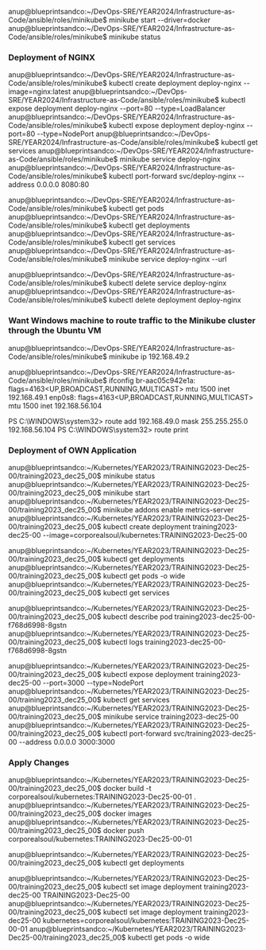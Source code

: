 anup@blueprintsandco:~/DevOps-SRE/YEAR2024/Infrastructure-as-Code/ansible/roles/minikube$ minikube start --driver=docker
anup@blueprintsandco:~/DevOps-SRE/YEAR2024/Infrastructure-as-Code/ansible/roles/minikube$ minikube status



### Deployment of NGINX
anup@blueprintsandco:~/DevOps-SRE/YEAR2024/Infrastructure-as-Code/ansible/roles/minikube$ kubectl create deployment deploy-nginx --image=nginx:latest
anup@blueprintsandco:~/DevOps-SRE/YEAR2024/Infrastructure-as-Code/ansible/roles/minikube$ kubectl expose deployment deploy-nginx --port=80 --type=LoadBalancer
anup@blueprintsandco:~/DevOps-SRE/YEAR2024/Infrastructure-as-Code/ansible/roles/minikube$ kubectl expose deployment deploy-nginx --port=80 --type=NodePort
anup@blueprintsandco:~/DevOps-SRE/YEAR2024/Infrastructure-as-Code/ansible/roles/minikube$ kubectl get services
anup@blueprintsandco:~/DevOps-SRE/YEAR2024/Infrastructure-as-Code/ansible/roles/minikube$ minikube service deploy-nginx
anup@blueprintsandco:~/DevOps-SRE/YEAR2024/Infrastructure-as-Code/ansible/roles/minikube$ kubectl port-forward svc/deploy-nginx --address 0.0.0.0 8080:80

anup@blueprintsandco:~/DevOps-SRE/YEAR2024/Infrastructure-as-Code/ansible/roles/minikube$ kubectl get pods
anup@blueprintsandco:~/DevOps-SRE/YEAR2024/Infrastructure-as-Code/ansible/roles/minikube$ kubectl get deployments
anup@blueprintsandco:~/DevOps-SRE/YEAR2024/Infrastructure-as-Code/ansible/roles/minikube$ kubectl get services
anup@blueprintsandco:~/DevOps-SRE/YEAR2024/Infrastructure-as-Code/ansible/roles/minikube$ minikube service deploy-nginx --url

anup@blueprintsandco:~/DevOps-SRE/YEAR2024/Infrastructure-as-Code/ansible/roles/minikube$ kubectl delete service deploy-nginx
anup@blueprintsandco:~/DevOps-SRE/YEAR2024/Infrastructure-as-Code/ansible/roles/minikube$ kubectl delete deployment deploy-nginx




### Want Windows machine to route traffic to the Minikube cluster through the Ubuntu VM
anup@blueprintsandco:~/DevOps-SRE/YEAR2024/Infrastructure-as-Code/ansible/roles/minikube$ minikube ip
192.168.49.2

anup@blueprintsandco:~/DevOps-SRE/YEAR2024/Infrastructure-as-Code/ansible/roles/minikube$ ifconfig
br-aac05c942e1a: flags=4163<UP,BROADCAST,RUNNING,MULTICAST>  mtu 1500
        inet 192.168.49.1
enp0s8: flags=4163<UP,BROADCAST,RUNNING,MULTICAST>  mtu 1500
        inet 192.168.56.104

PS C:\WINDOWS\system32> route add 192.168.49.0 mask 255.255.255.0 192.168.56.104
PS C:\WINDOWS\system32> route print





### Deployment of OWN Application
anup@blueprintsandco:~/Kubernetes/YEAR2023/TRAINING2023-Dec25-00/training2023_dec25_00$ minikube status
anup@blueprintsandco:~/Kubernetes/YEAR2023/TRAINING2023-Dec25-00/training2023_dec25_00$ minikube start
anup@blueprintsandco:~/Kubernetes/YEAR2023/TRAINING2023-Dec25-00/training2023_dec25_00$ minikube addons enable metrics-server
anup@blueprintsandco:~/Kubernetes/YEAR2023/TRAINING2023-Dec25-00/training2023_dec25_00$ kubectl create deployment training2023-dec25-00 --image=corporealsoul/kubernetes:TRAINING2023-Dec25-00

anup@blueprintsandco:~/Kubernetes/YEAR2023/TRAINING2023-Dec25-00/training2023_dec25_00$ kubectl get deployments
anup@blueprintsandco:~/Kubernetes/YEAR2023/TRAINING2023-Dec25-00/training2023_dec25_00$ kubectl get pods -o wide
anup@blueprintsandco:~/Kubernetes/YEAR2023/TRAINING2023-Dec25-00/training2023_dec25_00$ kubectl get services

anup@blueprintsandco:~/Kubernetes/YEAR2023/TRAINING2023-Dec25-00/training2023_dec25_00$ kubectl describe pod training2023-dec25-00-f768d6998-8gstn
anup@blueprintsandco:~/Kubernetes/YEAR2023/TRAINING2023-Dec25-00/training2023_dec25_00$ kubectl logs training2023-dec25-00-f768d6998-8gstn

anup@blueprintsandco:~/Kubernetes/YEAR2023/TRAINING2023-Dec25-00/training2023_dec25_00$ kubectl expose deployment training2023-dec25-00 --port=3000 --type=NodePort
anup@blueprintsandco:~/Kubernetes/YEAR2023/TRAINING2023-Dec25-00/training2023_dec25_00$ kubectl get services
anup@blueprintsandco:~/Kubernetes/YEAR2023/TRAINING2023-Dec25-00/training2023_dec25_00$ minikube service training2023-dec25-00
anup@blueprintsandco:~/Kubernetes/YEAR2023/TRAINING2023-Dec25-00/training2023_dec25_00$ kubectl port-forward svc/training2023-dec25-00 --address 0.0.0.0 3000:3000



### Apply Changes
anup@blueprintsandco:~/Kubernetes/YEAR2023/TRAINING2023-Dec25-00/training2023_dec25_00$ docker build -t corporealsoul/kubernetes:TRAINING2023-Dec25-00-01 .
anup@blueprintsandco:~/Kubernetes/YEAR2023/TRAINING2023-Dec25-00/training2023_dec25_00$ docker images
anup@blueprintsandco:~/Kubernetes/YEAR2023/TRAINING2023-Dec25-00/training2023_dec25_00$ docker push corporealsoul/kubernetes:TRAINING2023-Dec25-00-01

anup@blueprintsandco:~/Kubernetes/YEAR2023/TRAINING2023-Dec25-00/training2023_dec25_00$ kubectl get deployments

anup@blueprintsandco:~/Kubernetes/YEAR2023/TRAINING2023-Dec25-00/training2023_dec25_00$ kubectl set image deployment training2023-dec25-00 TRAINING2023-Dec25-00
anup@blueprintsandco:~/Kubernetes/YEAR2023/TRAINING2023-Dec25-00/training2023_dec25_00$ kubectl set image deployment training2023-dec25-00 kubernetes=corporealsoul/kubernetes:TRAINING2023-Dec25-00-01
anup@blueprintsandco:~/Kubernetes/YEAR2023/TRAINING2023-Dec25-00/training2023_dec25_00$ kubectl get pods -o wide